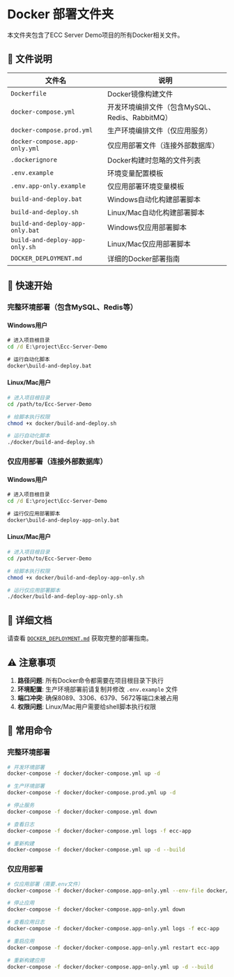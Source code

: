 # Docker 部署文件夹

本文件夹包含了ECC Server Demo项目的所有Docker相关文件。

## 📁 文件说明

| 文件名 | 说明 |
|--------|------|
| `Dockerfile` | Docker镜像构建文件 |
| `docker-compose.yml` | 开发环境编排文件（包含MySQL、Redis、RabbitMQ） |
| `docker-compose.prod.yml` | 生产环境编排文件（仅应用服务） |
| `docker-compose.app-only.yml` | 仅应用部署文件（连接外部数据库） |
| `.dockerignore` | Docker构建时忽略的文件列表 |
| `.env.example` | 环境变量配置模板 |
| `.env.app-only.example` | 仅应用部署环境变量模板 |
| `build-and-deploy.bat` | Windows自动化构建部署脚本 |
| `build-and-deploy.sh` | Linux/Mac自动化构建部署脚本 |
| `build-and-deploy-app-only.bat` | Windows仅应用部署脚本 |
| `build-and-deploy-app-only.sh` | Linux/Mac仅应用部署脚本 |
| `DOCKER_DEPLOYMENT.md` | 详细的Docker部署指南 |

## 🚀 快速开始

### 完整环境部署（包含MySQL、Redis等）

#### Windows用户
```cmd
# 进入项目根目录
cd /d E:\project\Ecc-Server-Demo

# 运行自动化脚本
docker\build-and-deploy.bat
```

#### Linux/Mac用户
```bash
# 进入项目根目录
cd /path/to/Ecc-Server-Demo

# 给脚本执行权限
chmod +x docker/build-and-deploy.sh

# 运行自动化脚本
./docker/build-and-deploy.sh
```

### 仅应用部署（连接外部数据库）

#### Windows用户
```cmd
# 进入项目根目录
cd /d E:\project\Ecc-Server-Demo

# 运行仅应用部署脚本
docker\build-and-deploy-app-only.bat
```

#### Linux/Mac用户
```bash
# 进入项目根目录
cd /path/to/Ecc-Server-Demo

# 给脚本执行权限
chmod +x docker/build-and-deploy-app-only.sh

# 运行仅应用部署脚本
./docker/build-and-deploy-app-only.sh
```

## 📖 详细文档

请查看 [`DOCKER_DEPLOYMENT.md`](./DOCKER_DEPLOYMENT.md) 获取完整的部署指南。

## ⚠️ 注意事项

1. **路径问题**: 所有Docker命令都需要在项目根目录下执行
2. **环境配置**: 生产环境部署前请复制并修改 `.env.example` 文件
3. **端口冲突**: 确保8089、3306、6379、5672等端口未被占用
4. **权限问题**: Linux/Mac用户需要给shell脚本执行权限

## 🔧 常用命令

### 完整环境部署
```bash
# 开发环境部署
docker-compose -f docker/docker-compose.yml up -d

# 生产环境部署
docker-compose -f docker/docker-compose.prod.yml up -d

# 停止服务
docker-compose -f docker/docker-compose.yml down

# 查看日志
docker-compose -f docker/docker-compose.yml logs -f ecc-app

# 重新构建
docker-compose -f docker/docker-compose.yml up -d --build
```

### 仅应用部署
```bash
# 仅应用部署（需要.env文件）
docker-compose -f docker/docker-compose.app-only.yml --env-file docker/.env up -d

# 停止应用
docker-compose -f docker/docker-compose.app-only.yml down

# 查看应用日志
docker-compose -f docker/docker-compose.app-only.yml logs -f ecc-app

# 重启应用
docker-compose -f docker/docker-compose.app-only.yml restart ecc-app

# 重新构建应用
docker-compose -f docker/docker-compose.app-only.yml up -d --build
```